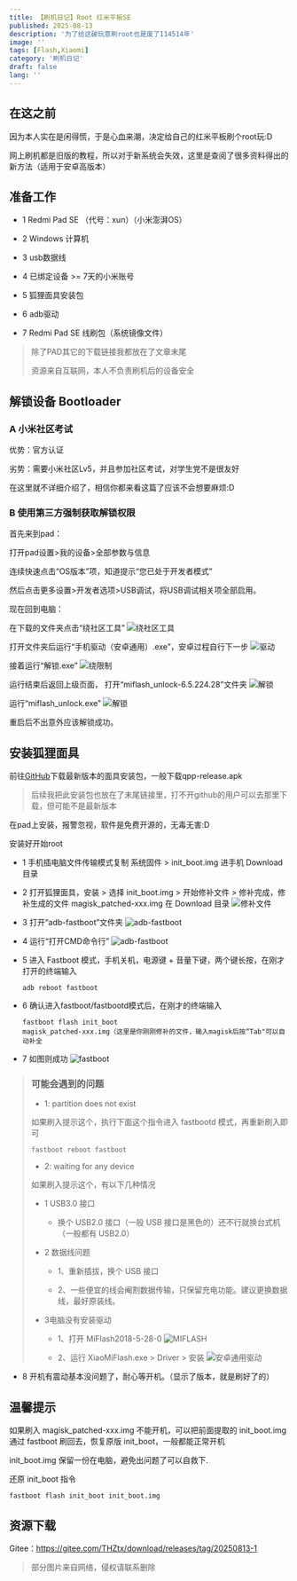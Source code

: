 ```yaml
---
title: 【刷机日记】Root 红米平板SE
published: 2025-08-13
description: '为了给这破玩意刷root也是废了114514年'
image: ''
tags: [Flash,Xiaomi]
category: '刷机日记'
draft: false 
lang: ''
---
```

## 在这之前

因为本人实在是闲得慌，于是心血来潮，决定给自己的红米平板刷个root玩:D

网上刷机都是旧版的教程，所以对于新系统会失效，这里是查阅了很多资料得出的新方法（适用于安卓高版本）

## 准备工作

- 1 Redmi Pad SE （代号：xun）（小米澎湃OS）

- 2 Windows 计算机

- 3 usb数据线

- 4 已绑定设备 >= 7天的小米账号

- 5 狐狸面具安装包

- 6 adb驱动

- 7 Redmi Pad SE 线刷包（系统镜像文件）

> 除了PAD其它的下载链接我都放在了文章末尾
>
> 资源来自互联网，本人不负责刷机后的设备安全

## 解锁设备 Bootloader
### A 小米社区考试

优势：官方认证

劣势：需要小米社区Lv5，并且参加社区考试，对学生党不是很友好

在这里就不详细介绍了，相信你都来看这篇了应该不会想要麻烦:D

### B 使用第三方强制获取解锁权限
首先来到pad：

打开pad设置>我的设备>全部参数与信息

连续快速点击“OS版本”项，知道提示“您已处于开发者模式”

然后点击更多设置>开发者选项>USB调试，将USB调试相关项全部启用。

现在回到电脑：

在下载的文件夹点击“绕社区工具”
![绕社区工具](image-9.png)


打开文件夹后运行“手机驱动（安卓通用）.exe”，安卓过程自行下一步
![驱动](image-1.png)

接着运行“解锁.exe”
![绕限制](image-2.png)

运行结束后返回上级页面，
打开“miflash_unlock-6.5.224.28”文件夹
![解锁](image-3.png)


运行“miflash_unlock.exe”
![解锁](image-4.png)

重启后不出意外应该解锁成功。

## 安装狐狸面具

前往[GitHub](https://github.com/1q23lyc45/KitsuneMagisk/releases)下载最新版本的面具安装包，一般下载qpp-release.apk
> 后续我把此安装包也放在了末尾链接里，打不开github的用户可以去那里下载，但可能不是最新版本

在pad上安装，报警忽视，软件是免费开源的，无毒无害:D

安装好开始root

- 1 手机插电脑文件传输模式复制 系统固件 > init_boot.img 进手机 Download 目录

- 2 打开狐狸面具，安装 > 选择 init_boot.img > 开始修补文件 > 修补完成，修补生成的文件 magisk_patched-xxx.img 在 Download 目录
 ![修补文件](image-5.png)

- 3 打开“adb-fastboot”文件夹
![adb-fastboot](image-6.png)

- 4 运行“打开CMD命令行”
![adb-fastboot](image-7.png)

- 5 进入 Fastboot 模式，手机关机，电源键 + 音量下键，两个键长按，在刚才打开的终端输入

    <code>adb reboot fastboot</code>

- 6 确认进入fastboot/fastbootd模式后，在刚才的终端输入

    <code>fastboot flash init_boot magisk_patched-xxx.img（这里是你刚刚修补的文件，输入magisk后按“Tab"可以自动补全</code>

- 7 如图则成功
![fastboot](image-8.png)

>### 可能会遇到的问题
>
>- 1: partition does not exist
>
>如果刷入提示这个，执行下面这个指令进入 fastbootd 模式，再重新刷入即可
>
><code>fastboot reboot fastboot</code>
>
>- 2: waiting for any device
>
>如果刷入提示这个，有以下几种情况
>
>- 1 USB3.0 接口
>
>    - 换个 USB2.0 接口（一般 USB 接口是黑色的）还不行就换台式机（一般都有 USB2.0）
>
>- 2 数据线问题
>
>    - 1、重新插拔，换个 USB 接口
>
>    - 2、一些便宜的线会阉割数据传输，只保留充电功能。建议更换数据线，最好原装线。
>
>- 3电脑没有安装驱动
>
>    - 1、打开 MiFlash2018-5-28-0
>    ![MIFLASH](image-10.png)
>
>    - 2、运行 XiaoMiFlash.exe > Driver > 安装
>   ![安卓通用驱动](image-11.png)

- 8 开机有震动基本没问题了，耐心等开机。（显示了版本，就是刷好了的）

## 温馨提示
如果刷入 magisk_patched-xxx.img 不能开机，可以把前面提取的 init_boot.img 通过 fastboot 刷回去，恢复原版 init_boot，一般都能正常开机

init_boot.img 保留一份在电脑，避免出问题了可以自救下.

还原 init_boot 指令

<code>fastboot flash init_boot init_boot.img</code>

## 资源下载

Gitee：https://gitee.com/THZtx/download/releases/tag/20250813-1

> 部分图片来自网络，侵权请联系删除